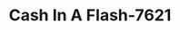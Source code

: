 ---
f_zip-code: 35010
f_state-code: AL
title: Cash In A Flash-7621
f_phone: 256-329-2666
f_city-only: Alexander City
f_address: 3075 Highway 280 Alexander City
f_location-unique-id: '7621'
slug: cash-in-a-flash-7621
updated-on: '2024-05-30T13:46:58.046Z'
created-on: '2024-05-30T13:36:59.803Z'
published-on: '2024-05-30T13:54:32.469Z'
f_city-state: cms/city/alexander-city-al.md
f_company: cms/company/cash-in-a-flash.md
f_state: cms/state/alabama.md
layout: '[payday-loan].html'
tags: payday-loan
---